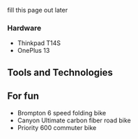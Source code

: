 fill this page out later

### Hardware
- Thinkpad T14S
- OnePlus 13

## Tools and Technologies


## For fun
- Brompton 6 speed folding bike
- Canyon Ultimate carbon fiber road bike
- Priority 600 commuter bike


